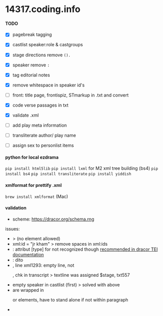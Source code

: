 # 14317.coding.info
#### TODO
- [x] pagebreak tagging
- [x] castlist speaker:role & castgroups
- [x] stage directions remove `().`
- [x] speaker remove `:`
- [x] tag editorial notes
- [x] remove whitespace in speaker id's
- [ ] front: title page, frontispiz, STmarkup in .txt and convert
- [x] code verse passages in txt
- [x] validate .xml
- [ ] add play meta information
- [ ] transliterate author/ play name
- [ ] assign sex to personlist items


#### python for local ezdrama
`pip install html5lib`
`pip install lxml` for M2 xml tree building (bs4)
`pip install bs4`
`pip install transliterate`
`pip install yiddish`

#### xmlformat for prettify .xml
`brew install xmlformat` (Mac)

#### validation
- scheme: <https://dracor.org/schema.rng>

issues:
- <comment> > <note> (no <comment> element allowed)
- xml:id = "jr kham" > remove spaces in xml:ids
- <note type = "editorial"> : attribut [type] for <note> not recognized though [recommended in dracor TEI documentation](https://dracor.org/doc/odd#TEI.note)
- <note resp = "xxx"> : dito
- <sp who = "#khr">, line xml1293: empty line, not <p>, chk in transcript > textline was assigned $stage, txt557
- empty speaker in castlist (first) > solved with above
- <pb> are wrapped in <p> or <l> elements, have to stand alone if not within paragraph
- 